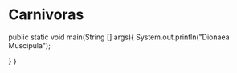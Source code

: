 
# Carnivoras
public static void main(String [] args){
  System.out.println("Dionaea Muscipula");
  
  }
  }
